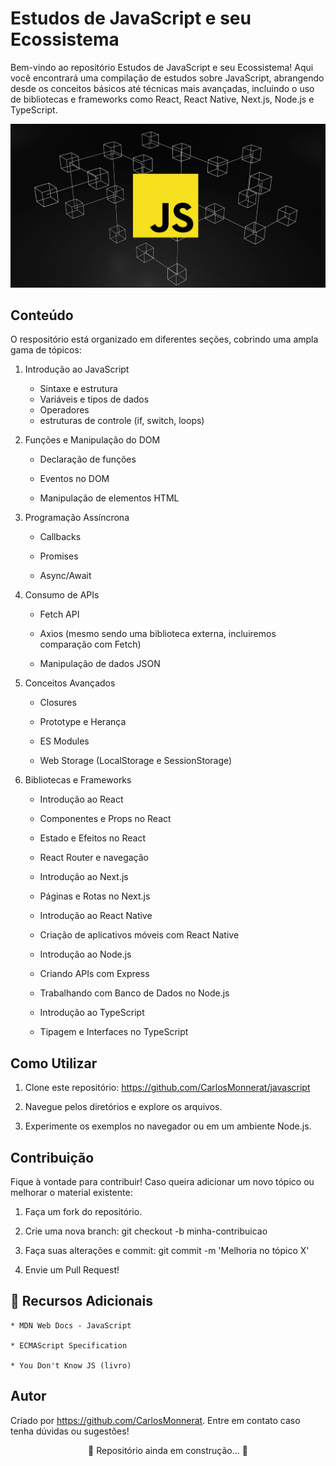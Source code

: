 # Estudos de JavaScript e seu Ecossistema
 Bem-vindo ao repositório Estudos de JavaScript e seu Ecossistema! Aqui você encontrará uma compilação de estudos sobre JavaScript, abrangendo desde os conceitos básicos até técnicas mais avançadas, incluindo o uso de bibliotecas e frameworks como React, React Native, Next.js, Node.js e TypeScript.

![](./img/javascript-ecosystem.png)

## Conteúdo
O respositório está organizado em diferentes seções, cobrindo uma ampla gama de tópicos:

1. Introdução ao JavaScript
    * Sintaxe e estrutura
    * Variáveis e tipos de dados
    * Operadores
    * estruturas de controle (if, switch, loops)

2. Funções e Manipulação do DOM

    * Declaração de funções

    * Eventos no DOM

    * Manipulação de elementos HTML

3. Programação Assíncrona

    * Callbacks

    * Promises

    * Async/Await

4. Consumo de APIs

    * Fetch API

    * Axios (mesmo sendo uma biblioteca externa, incluiremos comparação com Fetch)

    * Manipulação de dados JSON

5. Conceitos Avançados

    * Closures

    * Prototype e Herança

    * ES Modules

    * Web Storage (LocalStorage e SessionStorage)

6. Bibliotecas e Frameworks

    * Introdução ao React

    * Componentes e Props no React

    * Estado e Efeitos no React

    * React Router e navegação

    * Introdução ao Next.js

    * Páginas e Rotas no Next.js

    * Introdução ao React Native

    * Criação de aplicativos móveis com React Native

    * Introdução ao Node.js

    * Criando APIs com Express

    * Trabalhando com Banco de Dados no Node.js

    * Introdução ao TypeScript

    * Tipagem e Interfaces no TypeScript

## Como Utilizar

1. Clone este repositório: 
https://github.com/CarlosMonnerat/javascript

2. Navegue pelos diretórios e explore os arquivos.

3. Experimente os exemplos no navegador ou em um ambiente Node.js.

## Contribuição

Fique à vontade para contribuir! Caso queira adicionar um novo tópico ou melhorar o material existente:

1. Faça um fork do repositório.

2. Crie uma nova branch: git checkout -b minha-contribuicao

3. Faça suas alterações e commit: git commit -m 'Melhoria no tópico X'

4. Envie um Pull Request!

## 🌟 Recursos Adicionais

    * MDN Web Docs - JavaScript

    * ECMAScript Specification

    * You Don't Know JS (livro)

## Autor

Criado por https://github.com/CarlosMonnerat. Entre em contato caso tenha dúvidas ou sugestões!


<p align="center">
    🚧 Repositório ainda em construção... 🚧
</p>

